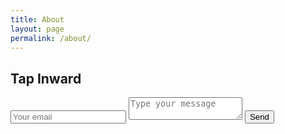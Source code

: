 ```yaml
---
title: About
layout: page
permalink: /about/
---
```


<div id="contact">
        <h2>Tap Inward</h2>
        <div id="contact-form">
                <form action="https://us1.list-manage.com/contact-form?u=25fe5fa5ee4114cf347fd278c&form_id=63f47b244a2c2cc94d82f2fd8f6a0f28" method="POST">
                <input type="hidden" name="_subject" value="Contact request from personal website" />
                <input type="email" name="_replyto" placeholder="Your email" required>
                <textarea name="message" placeholder="Type your message" required></textarea>
                <button type="submit">Send</button>
            </form>
        </div>
    </div>
